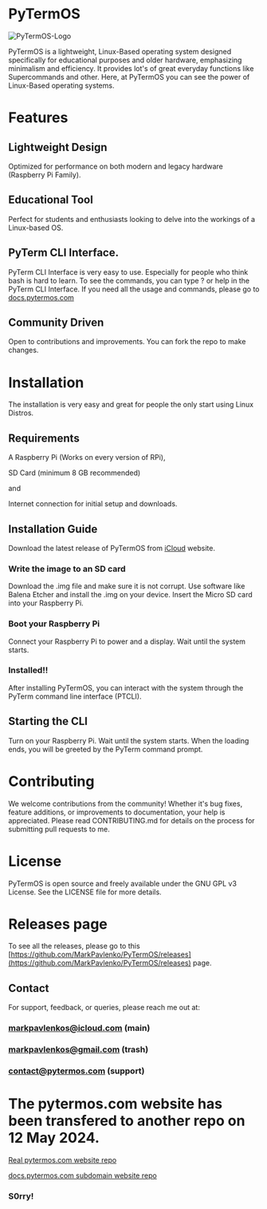 # PyTermOS

![PyTermOS-Logo](https://github.com/PyTermOS-Project/PyTermOS/assets/109904787/807f10fe-6644-4974-9645-8a513c417b78)

PyTermOS is a lightweight, Linux-Based operating system designed specifically for educational purposes and older hardware, emphasizing minimalism and efficiency. It provides lot's of great everyday functions like Supercommands and other. Here, at PyTermOS you can see the power of Linux-Based operating systems.
# Features
## Lightweight Design

Optimized for performance on both modern and legacy hardware (Raspberry Pi Family).
## Educational Tool
Perfect for students and enthusiasts looking to delve into the workings of a Linux-based OS.
## PyTerm CLI Interface.
PyTerm CLI Interface is very easy to use. Especially for people who think bash is hard to learn.
To see the commands, you can type ? or help in the PyTerm CLI Interface.
If you need all the usage and commands, please go to [docs.pytermos.com](https://docs.pytermos.com)
## Community Driven
Open to contributions and improvements. You can fork the repo to make changes.
# Installation
The installation is very easy and great for people the only start using Linux Distros.
## Requirements
A Raspberry Pi (Works on every version of RPi),

SD Card (minimum 8 GB recommended)

and

Internet connection for initial setup and downloads.
## Installation Guide
Download the latest release of PyTermOS from [iCloud](https://www.icloud.com/iclouddrive/069C_WVIjLR8Dou0oQZ5_f6Pg#PyTermOS_Versions) website.
### Write the image to an SD card
Download the .img file and make sure it is not corrupt.
Use software like Balena Etcher and install the .img on your device.
Insert the Micro SD card into your Raspberry Pi.
### Boot your Raspberry Pi
Connect your Raspberry Pi to power and a display.
Wait until the system starts.
### Installed!!
After installing PyTermOS, you can interact with the system through the PyTerm command line interface (PTCLI).
## Starting the CLI
Turn on your Raspberry Pi.
Wait until the system starts.
When the loading ends, you will be greeted by the PyTerm command prompt.
# Contributing
We welcome contributions from the community! Whether it's bug fixes, feature additions, or improvements to documentation, your help is appreciated. Please read CONTRIBUTING.md for details on the process for submitting pull requests to me.
# License
PyTermOS is open source and freely available under the GNU GPL v3 License. See the LICENSE file for more details.
# Releases page
To see all the releases, please go to this [https://github.com/MarkPavlenko/PyTermOS/releases](https://github.com/MarkPavlenko/PyTermOS/releases) page.
## Contact
For support, feedback, or queries, please reach me out at:
### markpavlenkos@icloud.com (main) 

### markpavlenkos@gmail.com (trash)

### contact@pytermos.com (support)
# The pytermos.com website has been transfered to another repo on 12 May 2024.
[Real pytermos.com website repo](https://github.com/MarkPavlenko/pytermos.com)

[docs.pytermos.com subdomain website repo](https://github.com/PyTermOS-Project/docs.pytermos.com)

### S0rry!
